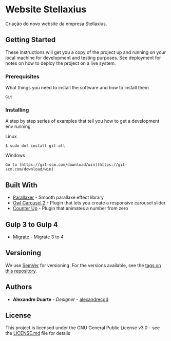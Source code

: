 # Website Stellaxius

Criação do novo website da empresa Stellaxius.

## Getting Started

These instructions will get you a copy of the project up and running on your local machine for development and testing purposes. See deployment for notes on how to deploy the project on a live system.

### Prerequisites

What things you need to install the software and how to install them

```
Git
```

### Installing

A step by step series of examples that tell you how to get a development env running

Linux

```
$ sudo dnf install git-all
```

Windows

```
Go to [https://git-scm.com/download/win](https://git-scm.com/download/win)
```


## Built With

* [Parallaxer](https://github.com/andrzejdus/parallaxer.js) - Smooth parallaxe effect library
* [Owl Carousel 2](https://github.com/OwlCarousel2/OwlCarousel2) - Plugin that lets you create a responsive carousel slider
* [Counter Up](https://github.com/bfintal/Counter-Up) - Plugin that animates a number from zero

## Gulp 3 to Gulp 4

* [Migrate](https://teamtreehouse.com/community/gulp-basics-how-to-update-from-gulp-3-to-gulp-4) - Migrate 3 to 4


## Versioning

We use [SemVer](http://semver.org/) for versioning. For the versions available, see the [tags on this repository](https://github.com/your/project/tags). 

## Authors

* **Alexandre Duarte** - *Designer* - [alexandrecgd](https://github.com/alexandrecgd)


## License

This project is licensed under the GNU General Public License v3.0 - see the [LICENSE.md](LICENSE.md) file for details
